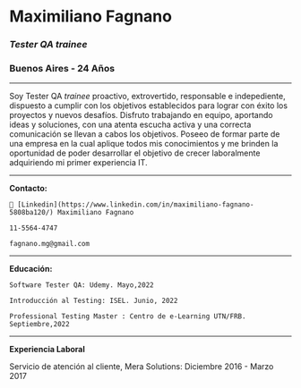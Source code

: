 # Maximiliano Fagnano
### *Tester QA trainee*
### Buenos Aires - 24 Años

___

  Soy Tester QA *trainee* proactivo, extrovertido, responsable e indepediente, dispuesto a cumplir con los objetivos establecidos para lograr con éxito los proyectos y nuevos desafíos. 
  Disfruto trabajando en equipo, aportando ideas y soluciones, con una atenta escucha activa y una correcta comunicación se llevan a cabos los objetivos. 
  Poseeo de formar parte de una empresa en la cual aplique todos mis conocimientos y me brinden la oportunidad de poder desarrollar el objetivo de crecer laboralmente adquiriendo mi primer experiencia IT.

___
**Contacto:**

    🔗 [Linkedin](https://www.linkedin.com/in/maximiliano-fagnano-5808ba120/) Maximiliano Fagnano

    11-5564-4747

    fagnano.mg@gmail.com

---
**Educación:**

    Software Tester QA: Udemy. Mayo,2022

    Introducción al Testing: ISEL. Junio, 2022

    Professional Testing Master : Centro de e-Learning UTN/FRB. Septiembre,2022 

---
**Experiencia Laboral**

Servicio de atención al cliente, Mera Solutions: Diciembre 2016 - Marzo 2017